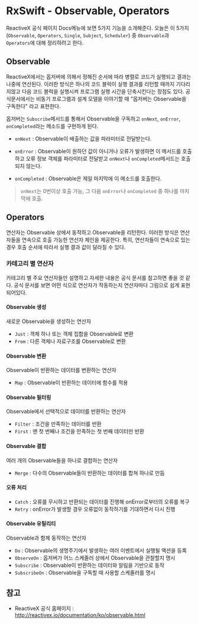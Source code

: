 # RxSwift - Observable, Operators

ReactiveX 공식 페이지 Docs메뉴에 보면 5가지 기능을 소개해준다. 오늘은 이 5가지(`Observable`, `Operators`, `Single`, `Subject`, `Scheduler`) 중 `Observable`과 `Operators`에 대해 정리하려고 한다.

## Observable

ReactiveX에서는 옵저버에 의해서 정해진 순서에 따라 병렬로 코드가 실행되고 결과는 나중에 연산된다. 이러한 방식은 하나의 코드 블럭이 실행 결과를 리턴할 때까지 기다리지않고 다음 코드 블럭을 실행시켜 프로그램 실행 시간을 단축시킨다는 장점도 있다. 공식문서에서는 비동기 프로그램과 설계 모델을 이야기할 때 "옵저버는 Observable을 구독한다" 라고 표현한다.

옵저버는 `Subscribe`메서드를 통해서 Observable을 구독하고 `onNext`, `onError`, `onCompleted`라는 메소드를 구현하게 된다.

- `onNext` : Observable이 배출하는 값을 파라미터로 전달받는다.

- `onError` : Observable이 원하던 값이 아니거나 오류가 발생하면 이 메서드를 호출하고 오류 정보 객체를 파라미터로 전달받고 `onNext`나 `onCompleted`메서드는 호출되지 않는다.

- `onCompleted` : Observable은 제일 마지막에 이 메소드를 호출한다.

> `onNext`는 0번이상 호출 가능, 그 다음 `onError`나 `onCompleted` 중 하나를 마지막에 호출.

## Operators

연산자는 Observable 상에서 동작하고 Observable을 리턴한다. 이러한 방식은 연산자들을 연속으로 호출 가능한 연산자 체인을 제공한다. 특히, 연산자들이 연속으로 있는 경우 호출 순서에 따라서 실행 결과 값이 달라질 수 있다.

### 카테고리 별 연산자

카테고리 별 주요 연산자들만 설명하고 자세한 내용은 공식 문서를 참고하면 좋을 것 같다. 공식 문서를 보면 어떤 식으로 연산자가 작동하는지 연산자마다 그림으로 쉽게 표현되어있다.

#### Observable 생성

새로운 Observable을 생성하는 연산자

- `Just` : 객체 하나 또는 객체 집합을 Observable로 변환
- `From` : 다른 객체나 자료구조를 Observable로 변환

#### Observable 변환

Observable이 반환하는 데이터를 변환하는 연산자

- `Map` : Observable이 반환하는 데이터에 함수를 적용

#### Observable 필터링

Observable에서 선택적으로 데이터를 반환하는 연산자

- `Filter` : 조건을 만족하는 데이터를 반환
- `First` : 맨 첫 번째나 조건을 만족하는 첫 번째 데이터만 반환

#### Observable 결합

여러 개의 Observable들을 하나로 결합하는 연산자

- `Merge` : 다수의 Observable들이 반환하는 데이터를 합쳐 하나로 만듬

#### 오류 처리

- `Catch` : 오류를 무시하고 반환되는 데이터를 진행해 onError로부터의 오류를 복구
- `Retry` : onError가 발생할 경우 오류없이 동작하기를 기대하면서 다시 진행

#### Observable 유틸리티

Observable과 함께 동작하는 연산자

- `Do` : Observable의 생명주기에서 발생하는 여러 이벤트에서 실행될 액션을 등록
- `ObserveOn` : 옵저버가 어느 스케줄러 상에서 Observable을 관찰할지 명시
- `Subscribe` : Observable이 반환하는 데이터와 알림을 기반으로 동작
- `SubscribeOn` : Observable을 구독할 때 사용할 스케줄러를 명시

## 참고

- ReactiveX 공식 홈페이지 :
  http://reactivex.io/documentation/ko/observable.html
